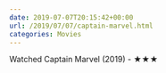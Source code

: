 ```yaml
---
date: 2019-07-07T20:15:42+00:00
url: /2019/07/07/captain-marvel.html
categories: Movies
---
```

Watched Captain Marvel (2019) - ★★★




